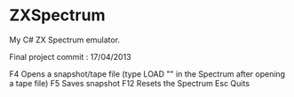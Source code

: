 ZXSpectrum
==========

My C# ZX Spectrum emulator.

Final project commit : 17/04/2013

F4  Opens a snapshot/tape file (type LOAD "" in the Spectrum after opening a tape file)
F5  Saves snapshot
F12 Resets the  Spectrum
Esc Quits
